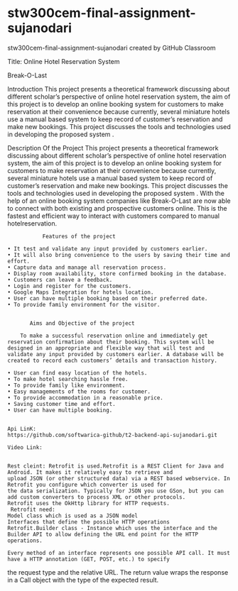 # stw300cem-final-assignment-sujanodari
stw300cem-final-assignment-sujanodari created by GitHub Classroom

Title:
Online Hotel Reservation System

Break-O-Last

Introduction
This project presents a theoretical framework discussing about different scholar’s perspective of online hotel
reservation system, the aim of this project is to develop an online booking system for customers to make reservation
at their convenience because currently, several miniature hotels use a manual based system to keep record of customer’s 
reservation and make new bookings. This project discusses the tools and technologies used in developing the proposed system .
  
  
Description Of the Project
This project presents a theoretical framework discussing about different scholar’s perspective of online hotel reservation system, the aim of this project is to develop an online booking system for customers to make reservation at their convenience because
currently, several miniature hotels use a manual based system to keep record of customer’s reservation and make new bookings.
This project discusses the tools and technologies used in developing the proposed system .
With the help of an online booking system companies like Break-O-Last are now able to connect with both existing and
prospective customers online. This is the fastest and efficient way to interact with customers compared to manual hotelreservation. 


               Features of the project
           
    • It test and validate any input provided by customers earlier.
    • It will also bring convenience to the users by saving their time and effort.
    • Capture data and manage all reservation process.
    • Display room availability, store confirmed booking in the database.
    • Customers can leave a feedback.
    • Login and register for the customers.
    • Google Maps Integration for hotels location.
    • User can have multiple booking based on their preferred date.
    • To provide family environment for the visitor. 
    
    
           Aims and Objective of the project
       
		To make a successful reservation online and immediately get reservation confirmation about their booking. This system will be designed in an appropriate and flexible way that will test and validate any input provided by customers earlier. A database will be created to record each customers’ details and transaction history.

    • User can find easy location of the hotels.
    • To make hotel searching hassle free. 
    • To provide family like environment.
    • Easy managements of the rooms for customer.
    • To provide accommodation in a reasonable price.
    • Saving customer time and effort.
    • User can have multiple booking.
    
    
    Api LinK:
    https://github.com/softwarica-github/t2-backend-api-sujanodari.git
    
    Video Link:
    
    
    Rest cleint: Retrofit is used.Retrofit is a REST Client for Java and Android. It makes it relatively easy to retrieve and
    upload JSON (or other structured data) via a REST based webservice. In Retrofit you configure which converter is used for
    the data serialization. Typically for JSON you use GSon, but you can add custom converters to process XML or other protocols.
    Retrofit uses the OkHttp library for HTTP requests.
     Retrofit need:
    Model class which is used as a JSON model
    Interfaces that define the possible HTTP operations
    Retrofit.Builder class - Instance which uses the interface and the Builder API to allow defining the URL end point for the HTTP operations.

    Every method of an interface represents one possible API call. It must have a HTTP annotation (GET, POST, etc.) to specify 
   the request type and the relative URL. The return value wraps the response in a Call object with the type of the expected
   result.

    
    
    
